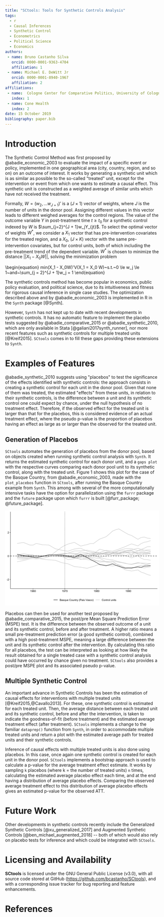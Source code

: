 ```yaml
---
title: "SCtools: Tools for Synthetic Controls Analysis"
tags:
  - r
  - Causal Inferences	
  - Synthetic Control
  - Econometrics
  - Political Science
  - Economics
authors:
 - name: Bruno Castanho Silva
   orcid: 0000-0001-9363-4704
   affiliation: 1
 - name: Michael E. DeWitt Jr
   orcid: 0000-0001-8940-1967
   affiliation: 2
affiliations:
 - name:  Cologne Center for Comparative Politics, University of Cologne, Germany
   index: 1
 - name: Cone Health
   index: 2
date: 15 October 2019
bibliography: paper.bib
---
```


# Introduction

The Synthetic Control Method was first proposed by @abadie_economic_2003 to evaluate the impact of a specific event or policy, implemented in one geographical area (city, country, region, and so on) on an outcome of interest. It works by generating a synthetic unit which is as similar as possible to the so-called "treated" unit, except for the intervention or event from which one wants to estimate a causal effect. This synthetic unit is constructed as a weighted average of similar units which have not received the treatment. 

Formally, $W = (w_2,...w_{J+1})'$ is a $(J \times 1)$ vector of weights, where $J$ is the number of units in the donor pool. Assigning different values in this vector leads to different weighed averages for the control regions. The value of the outcome variable $Y$ in post-treatment time $t \ge t_0$ for a synthetic control indexed by $W$ is $\sum_{j=2}^{J + 1}w_jY_{jt}$. To select the optimal vector of weights $W^*$, we consider a $X_1$ vector that has pre-intervention covariates for the treated region, and a $X_0$, $(J \times K)$ vector with the same pre-intervention covariates, but for control units, both of which including the pre-treatment trend of the dependent variable. $W^*$ is chosen to minimize the distance $|| X_1 - X_0W||$, solving the minimization problem

\begin{equation}
min(X_1 - X_0W)'V(X_1 = X_0 W)~s.t.~0 \le w_j \le 1~and~\sum_{j = 2}^{J + 1}w_j = 1 
\end{equation}

The synthetic controls method has become popular in economics, public policy evaluation, and political science, due to its intuitiveness and fitness for rigorous causal inference in single case studies. The optimization described above and by @abadie_economic_2003 is implemented in R in the `Synth` package [@Synth]. 

However, `Synth` has not kept up to date with recent developments in synthetic controls. It has no automatic feature to implement the placebo tests suggested by @abadie_comparative_2015 or @abadie_synthetic_2010, which are only available in Stata [@galiani2017synth_runner], nor more recent features such as synthetic controls for multiple treated units [@Kreif2015]. `SCtools` comes in to fill these gaps providing these extensions to `Synth`. 

<!--
* What is SCM?
* Application Areas
* Introduce Synth
  * Limitations
  * How SCtools fills in
-->

# Examples of Features

@abadie_synthetic_2010 suggests using "placebos" to test the significance of the effects identified with synthetic controls: the approach consists in creating a synthetic control for each unit in the donor pool. Given that none of them was treated, the estimated "effects" from these units, in relation to their synthetic controls, is the difference between a unit and its synthetic control one could expect by chance, under the null hypothesis of no treatment effect. Therefore, if the observed effect for the treated unit is larger than that for the placebos, this is considered evidence of an actual treatment effect, where the pseudo p-value is the proportion of placebos having an effect as large as or larger than the observed for the treated unit.

## Generation of Placebos

`SCtools` automates the generation of placebos from the donor pool, based on objects created when running synthetic control analysis with `Synth`. It returns the estimated synthetic control for each donor unit, and a `gaps plot` with the respective curves comparing each donor pool unit to its synthetic control, along with the treated unit. Figure 1 shows this plot for the case of the Basque Country, from @abadie_economic_2003, made with the `plot_placebos` function in `SCtools`, after running the Basque Country example from `Synth`. This among with several of the more computationally intensive tasks have the option for parallelization using the `furrr` package and the `future` package upon which `furrr` is built [@furr_package; @future_package].

![Figure 1: Example Placebos Plot Using Basque Country Data from Abadie and Gardeazabal (2003)](unnamed-chunk-8-1.png)

Placebos can then be used for another test proposed by @abadie_comparative_2015, the post/pre Mean Square Prediction Error (MSPE) test. It is the difference between the observed outcome of a unit and its synthetic control, before and after treatment. A higher ratio means a small pre-treatment prediction error (a good synthetic control), combined with a high post-treatment MSPE, meaning a large difference between the unit and its synthetic control after the intervention. By calculating this ratio for all placebos, the test can be interpreted as looking at how likely the result obtained for a single treated case with a synthetic control analysis could have occurred by chance given no treatment. `SCtools` also provides a post/pre MSPE plot and its associated pseudo p-value.


## Multiple Synthetic Control

An important advance in Synthetic Controls has been the estimation of causal effects for interventions with multiple treated units [@Kreif2015,@Cavallo2013]. For these, one synthetic control is estimated for each treated unit. Then, the average distance between each treated unit and its synthetic control, before and after the intervention, is taken to indicate the goodness-of-fit (before treatment) and the estimated average treatment effect (after treatment). `SCtools` implements a change to the familiar `dataprep()` function from `Synth`, in order to accommodate multiple treated units and return a plot with the estimated average path for treated units and their synthetic controls.

Inference of causal effects with multiple treated units is also done using placebos. In this case, once again one synthetic control is created for each unit in the donor pool. `SCtools` implements a bootstrap approach is used to calculate a p-value for the average treatment effect estimate. It works by sampling `k` placebos (where k = the number of treated units) `n` times, calculating the estimated average placebo effect each time, and at the end having a distribution of average placebo effects. Comparing the observed average treatment effect to this distribution of average placebo effects gives an estimated p-value for the observed ATT. 

# Future Work

Other developments in synthetic controls recently include the Generalized Synthetic Controls [@xu_generalized_2017] and Augmented Synthetic Controls [@ben_michael_augmented_2018] -- both of which would also rely on placebo tests for inference and which could be integrated with `SCtools`.

# Licensing and Availability

**SCtools** is licensed under the GNU General Public License (v3.0), with all source code stored at GitHub (https://github.com/bcastanho/SCtools), and with a corresponding issue tracker for bug reporting and feature enhancements.   

# References
